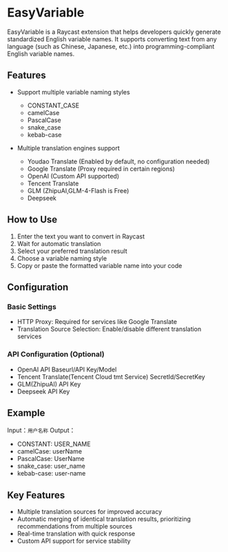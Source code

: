 # EasyVariable

EasyVariable is a Raycast extension that helps developers quickly generate standardized English variable names. It supports converting text from any language (such as Chinese, Japanese, etc.) into programming-compliant English variable names.

## Features

- Support multiple variable naming styles
  - CONSTANT_CASE
  - camelCase
  - PascalCase
  - snake_case
  - kebab-case

- Multiple translation engines support
  - Youdao Translate (Enabled by default, no configuration needed)
  - Google Translate (Proxy required in certain regions)
  - OpenAI (Custom API supported)
  - Tencent Translate
  - GLM (ZhipuAI,GLM-4-Flash is Free)
  - Deepseek

## How to Use

1. Enter the text you want to convert in Raycast
2. Wait for automatic translation
3. Select your preferred translation result
4. Choose a variable naming style
5. Copy or paste the formatted variable name into your code

## Configuration

### Basic Settings
- HTTP Proxy: Required for services like Google Translate
- Translation Source Selection: Enable/disable different translation services

### API Configuration (Optional)
- OpenAI API Baseurl/API Key/Model
- Tencent Translate(Tencent Cloud tmt Service) SecretId/SecretKey
- GLM(ZhipuAI) API Key
- Deepseek API Key

## Example

Input：`用户名称`
Output：
- CONSTANT: USER_NAME
- camelCase: userName
- PascalCase: UserName
- snake_case: user_name
- kebab-case: user-name

## Key Features

- Multiple translation sources for improved accuracy
- Automatic merging of identical translation results, prioritizing recommendations from multiple sources
- Real-time translation with quick response
- Custom API support for service stability